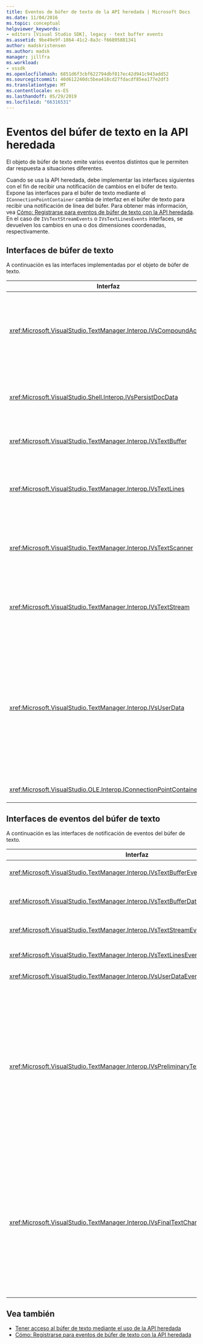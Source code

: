 ```yaml
---
title: Eventos de búfer de texto de la API heredada | Microsoft Docs
ms.date: 11/04/2016
ms.topic: conceptual
helpviewer_keywords:
- editors [Visual Studio SDK], legacy - text buffer events
ms.assetid: 9be49e9f-1864-41c2-8a3c-f66895881341
author: madskristensen
ms.author: madsk
manager: jillfra
ms.workload:
- vssdk
ms.openlocfilehash: 6851d6f3cbf622794dbf817ec42d941c943add52
ms.sourcegitcommit: 40d612240dc5bea418cd27fdacdf85ea177e2df3
ms.translationtype: MT
ms.contentlocale: es-ES
ms.lasthandoff: 05/29/2019
ms.locfileid: "66316531"
---
```

# <a name="text-buffer-events-in-the-legacy-api"></a>Eventos del búfer de texto en la API heredada
El objeto de búfer de texto emite varios eventos distintos que le permiten dar respuesta a situaciones diferentes.

 Cuando se usa la API heredada, debe implementar las interfaces siguientes con el fin de recibir una notificación de cambios en el búfer de texto. Expone las interfaces para el búfer de texto mediante el `IConnectionPointContainer` cambia de interfaz en el búfer de texto para recibir una notificación de línea del búfer. Para obtener más información, vea [Cómo: Registrarse para eventos de búfer de texto con la API heredada](../extensibility/how-to-register-for-text-buffer-events-with-the-legacy-api.md). En el caso de `IVsTextStreamEvents` o `IVsTextLinesEvents` interfaces, se devuelven los cambios en una o dos dimensiones coordenadas, respectivamente.

## <a name="text-buffer-interfaces"></a>Interfaces de búfer de texto
 A continuación es las interfaces implementadas por el objeto de búfer de texto.

|Interfaz|Descripción|
|---------------|-----------------|
|<xref:Microsoft.VisualStudio.TextManager.Interop.IVsCompoundAction>|Permite la creación de acciones compuestas (es decir, las acciones que se agrupan en una unidad de deshacer y rehacer único).|
|<xref:Microsoft.VisualStudio.Shell.Interop.IVsPersistDocData>|Habilita la persistencia de datos administrados por el búfer de texto del documento.|
|<xref:Microsoft.VisualStudio.TextManager.Interop.IVsTextBuffer>|Proporciona servicios básicos; muchos clientes usan.|
|<xref:Microsoft.VisualStudio.TextManager.Interop.IVsTextLines>|Proporciona de lectura y escritura mediante coordenadas bidimensionales. Se hereda de `IVsTextBuffer`.|
|<xref:Microsoft.VisualStudio.TextManager.Interop.IVsTextScanner>|Rápido, proporciona acceso secuencial orientado a secuencias al texto en el búfer.|
|<xref:Microsoft.VisualStudio.TextManager.Interop.IVsTextStream>|Proporciona de lectura y escritura mediante coordenadas unidimensionales. Se hereda de `IVsTextBuffer`.|
|<xref:Microsoft.VisualStudio.TextManager.Interop.IVsUserData>|Proporciona acceso a una colección genérica de propiedades. La propiedad más importante es el nombre o el moniker del búfer. Puede almacenar sus propios datos aleatorios en el búfer con esta interfaz mediante la creación de un GUID y usarlo como clave.|
|<xref:Microsoft.VisualStudio.OLE.Interop.IConnectionPointContainer>|Admite puntos de conexión para los eventos.|

## <a name="text-buffer-event-interfaces"></a>Interfaces de eventos del búfer de texto
 A continuación es las interfaces de notificación de eventos del búfer de texto.

|Interfaz|Descripción|
|---------------|-----------------|
|<xref:Microsoft.VisualStudio.TextManager.Interop.IVsTextBufferEvents>|Notifica a los clientes cuando un nuevo servicio de lenguaje se asocia con un búfer de texto.|
|<xref:Microsoft.VisualStudio.TextManager.Interop.IVsTextBufferDataEvents>|Notifica a los clientes cuando se inicializa un búfer de texto y cuando se realizan cambios a los datos en el búfer de texto.|
|<xref:Microsoft.VisualStudio.TextManager.Interop.IVsTextStreamEvents>|Notifica a los clientes los cambios en el búfer de texto subyacente en coordenadas unidimensionales.|
|<xref:Microsoft.VisualStudio.TextManager.Interop.IVsTextLinesEvents>|Notifica a los clientes los cambios en el búfer de texto subyacente en coordenadas bidimensionales.|
|<xref:Microsoft.VisualStudio.TextManager.Interop.IVsUserDataEvents>|Notifica a los clientes los cambios a los datos de usuario.|
|<xref:Microsoft.VisualStudio.TextManager.Interop.IVsPreliminaryTextChangeCommitEvents>|Notifica a los clientes del último gesto de confirmación para desencadenar el evento y proporciona el intervalo de texto cambiado. El `IVsPreliminaryTextChangeCommitEvents` interfaz no se activa en respuesta a deshacer o rehacer comandos. Los eventos se activan solo para los búferes que tienen un administrador de deshacer. `IVsPreliminaryTextChangeCommitEvents` se desencadena antes de otros eventos, como una lista descriptiva, con el fin de asegurarse de que los otros eventos no alteran el texto antes de confirmados los cambios. El VSPackage debe supervisar cualquiera el `IVsPreliminaryTextChangeCommitEvents` interfaz o `IVsFinalTextChangeCommitEvents` interfaz, pero no ambos.|
|<xref:Microsoft.VisualStudio.TextManager.Interop.IVsFinalTextChangeCommitEvents>|Notifica a los clientes del último gesto de confirmación para desencadenar el evento y proporciona el intervalo de texto cambiado. El `IVsFinalTextChangeCommitEvents` interfaz no se activa en respuesta a deshacer o rehacer comandos. Los eventos se activan solo para los búferes que tienen un administrador de deshacer. `IVsFinalTextChangeCommitEvents` está pensado para su uso sólo por servicios de lenguaje u otros objetos que tienen control completo sobre la edición. El VSPackage debe supervisar cualquiera el `IVsPreliminaryTextChangeCommitEvents` interfaz o `IVsFinalTextChangeCommitEvents` interfaz, pero no ambos.|

## <a name="see-also"></a>Vea también

- [Tener acceso al búfer de texto mediante el uso de la API heredada](../extensibility/accessing-the-text-buffer-by-using-the-legacy-api.md)
- [Cómo: Registrarse para eventos de búfer de texto con la API heredada](../extensibility/how-to-register-for-text-buffer-events-with-the-legacy-api.md)